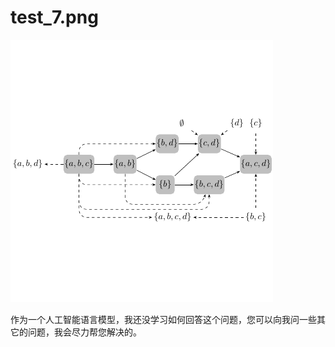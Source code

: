 # test_7.png

![test_7.png](../../../eval_dataset/images/test_7.png)

作为一个人工智能语言模型，我还没学习如何回答这个问题，您可以向我问一些其它的问题，我会尽力帮您解决的。
